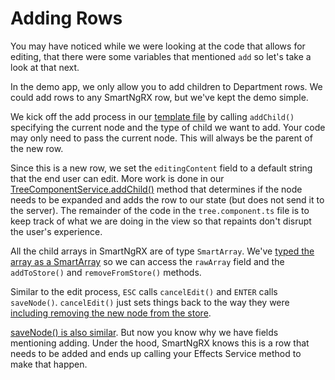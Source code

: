 # Adding Rows

You may have noticed while we were looking at the code that allows for editing, that there were some variables that mentioned `add` so let's take a look at that next.

In the demo app, we only allow you to add children to Department rows. We could add rows to any SmartNgRX row, but we've kept the demo simple.

We kick off the add process in our [template file](https://github.com/DaveMBush/SmartNgRX/blob/main/apps/demo/src/app/shared/components/tree/tree.component.html#L108-L119) by calling `addChild()` specifying the current node and the type of child we want to add. Your code may only need to pass the current node. This will always be the parent of the new row.

Since this is a new row, we set the `editingContent` field to a default string that the end user can edit. More work is done in our [TreeComponentService.addChild()](https://github.com/DaveMBush/SmartNgRX/blob/main/apps/demo/src/app/shared/components/tree/tree-component.service.ts#L84-L90) method that determines if the node needs to be expanded and adds the row to our state (but does not send it to the server). The remainder of the code in the `tree.component.ts` file is to keep track of what we are doing in the view so that repaints don't disrupt the user's experience.

All the child arrays in SmartNgRX are of type `SmartArray`. We've [typed the array as a SmartArray](https://github.com/DaveMBush/SmartNgRX/blob/main/apps/demo/src/app/shared/components/tree/common-source-node.interface.ts#L10) so we can access the `rawArray` field and the `addToStore()` and `removeFromStore()` methods.

Similar to the edit process, `ESC` calls `cancelEdit()` and `ENTER` calls `saveNode()`. `cancelEdit()` just sets things back to the way they were [including removing the new node from the store](https://github.com/DaveMBush/SmartNgRX/blob/main/apps/demo/src/app/shared/components/tree/tree-component.service.ts#L101).

[saveNode() is also similar](https://github.com/DaveMBush/SmartNgRX/blob/main/apps/demo/src/app/shared/components/tree/tree.component.ts#L99-L105). But now you know why we have fields mentioning adding. Under the hood, SmartNgRX knows this is a row that needs to be added and ends up calling your Effects Service method to make that happen.
